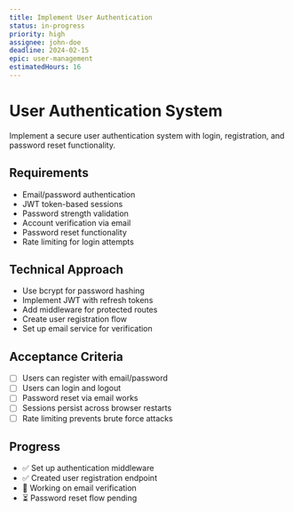 ```yaml
---
title: Implement User Authentication
status: in-progress
priority: high
assignee: john-doe
deadline: 2024-02-15
epic: user-management
estimatedHours: 16
---
```


# User Authentication System

Implement a secure user authentication system with login, registration, and password reset functionality.

## Requirements
- Email/password authentication
- JWT token-based sessions
- Password strength validation
- Account verification via email
- Password reset functionality
- Rate limiting for login attempts

## Technical Approach
- Use bcrypt for password hashing
- Implement JWT with refresh tokens
- Add middleware for protected routes
- Create user registration flow
- Set up email service for verification

## Acceptance Criteria
- [ ] Users can register with email/password
- [ ] Users can login and logout
- [ ] Password reset via email works
- [ ] Sessions persist across browser restarts
- [ ] Rate limiting prevents brute force attacks

## Progress
- ✅ Set up authentication middleware
- ✅ Created user registration endpoint
- 🔄 Working on email verification
- ⏳ Password reset flow pending

